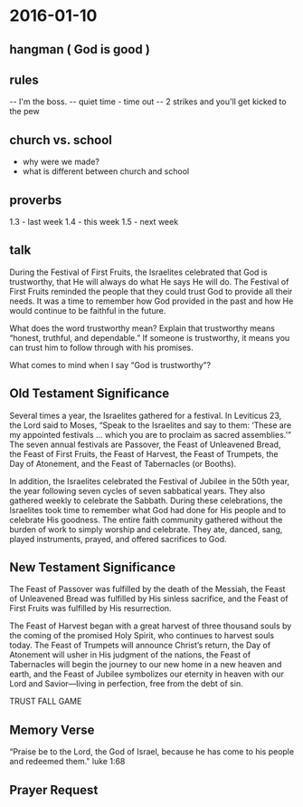 
# 2016-01-10

## hangman ( God is good )

## rules
-- I'm the boss.
-- quiet time - time out
-- 2 strikes and you'll get kicked to the pew

## church vs. school
- why were we made?
- what is different between church and school

## proverbs
1.3 - last week
1.4 - this week
1.5 - next week

## talk

During the Festival of First Fruits, the Israelites celebrated that God is trustworthy, that He will always do what He says He will do. The Festival of First Fruits reminded the people that they could trust God to provide all their needs. It was a time to remember how God provided in the past and how He would continue to be faithful in the future.

What does the word trustworthy mean? Explain that trustworthy means “honest, truthful, and dependable.” If someone is trustworthy, it means you can trust him to follow through with his promises. 

What comes to mind when I say “God is trustworthy”?

## Old Testament Significance

Several times a year, the Israelites gathered for a festival. In Leviticus 23, the Lord said to Moses, “Speak to the Israelites and say to them: ‘These are my appointed festivals … which you are to proclaim as sacred assemblies.’” The seven annual festivals are Passover, the Feast of Unleavened Bread, the Feast of First Fruits, the Feast of Harvest, the Feast of Trumpets, the Day of Atonement, and the Feast of Tabernacles (or Booths). 

In addition, the Israelites celebrated the Festival of Jubilee in the 50th year, the year following seven cycles of seven sabbatical years. They also gathered weekly to celebrate the Sabbath. During these celebrations, the Israelites took time to remember what God had done for His people and to celebrate His goodness. The entire faith community gathered without the burden of work to simply worship and celebrate. They ate, danced, sang, played instruments, prayed, and offered sacrifices to God.

## New Testament Significance

The Feast of Passover was fulfilled by the death of the Messiah, the Feast of Unleavened Bread was fulfilled by His sinless sacrifice, and the Feast of First Fruits was fulfilled by His resurrection. 

The Feast of Harvest began with a great harvest of three thousand souls by the coming of the promised Holy Spirit, who continues to harvest souls today. The Feast of Trumpets will announce Christ’s return, the Day of Atonement will usher in His judgment of the nations, the Feast of Tabernacles will begin the journey to our new home in a new heaven and earth, and the Feast of Jubilee symbolizes our eternity in heaven with our Lord and Savior—living in perfection, free from the debt of sin. 

TRUST FALL GAME

## Memory Verse
“Praise be to the Lord, the God of Israel, because he has come to his people and redeemed them."
luke 1:68



## Prayer Request
